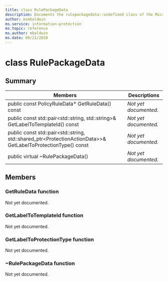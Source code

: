 ```yaml
---
title: class RulePackageData 
description: Documents the rulepackagedata::undefined class of the Microsoft Information Protection (MIP) SDK.
author: msmbaldwin
ms.service: information-protection
ms.topic: reference
ms.author: mbaldwin
ms.date: 09/21/2020
---
```


# class RulePackageData 
  
## Summary
 Members                        | Descriptions                                
--------------------------------|---------------------------------------------
public const PolicyRuleData* GetRuleData() const  | _Not yet documented._
public const std::pair\<std::string, std::string\>& GetLabelToTemplateId() const  | _Not yet documented._
public const std::pair\<std::string, std::shared_ptr\<ProtectionActionData\>\>& GetLabelToProtectionType() const  | _Not yet documented._
public virtual ~RulePackageData()  | _Not yet documented._
  
## Members
  
### GetRuleData function
Not yet documented.

  
### GetLabelToTemplateId function
Not yet documented.

  
### GetLabelToProtectionType function
Not yet documented.

  
### ~RulePackageData function
Not yet documented.
